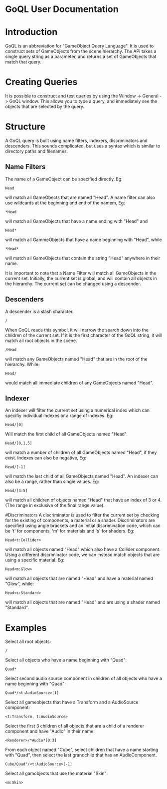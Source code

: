 
GoQL User Documentation
=============================

# Introduction 
GoQL is an abbreviation for "GameObject Query Language". It is used to construct sets of GameObjects from the scene hierarchy. The API takes a single query string as a parameter, and returns a set of GameObjects that match that query.

# Creating Queries
It is possible to construct and test queries by using the Window -> General -> GoQL window. This allows you to type a query, and immediately see the objects that are selected by the query.

# Structure
A GoQL query is built using name filters, indexers, discriminators and descenders. This sounds complicated, but uses a syntax which is similar to directory paths and filenames.

## Name Filters
The name of a GameObject can be specified directly. Eg:
    
    Head

will match all GameObects that are named "Head". A name filter can also use wildcards at the beginning and end of the namem, Eg:

    *Head

will match all GameObjects that have a name ending with "Head" and

    Head*

will match all GammeObjects that have a name beginning with "Head", while

    *Head*

will match all GameObjects that contain the string "Head" anywhere in their name.

It is important to note that a Name Filter will match all GameObjects in the current set. Initially, the current set is global, and will contain all objects in the hierarchy. The current set can be changed using a descender.

## Descenders
A descender is a slash character.

    /

When GoQL reads this symbol, it will narrow the search down into the children of the current set. If it is the first character of the GoQL string, it will match all root objects in the scene. 

    /Head

will match any GameObjects named "Head" that are in the root of the hierarchy. While:

    Head/

would match all immediate children of any GameObjects named "Head".

## Indexer
An indexer will filter the current set using a numerical index which can specifiy individual indexes or a range of indexes. Eg:

    Head/[0]

Will match the first child of all GameObjects named "Head".

    Head/[0,1,5]

will match a number of children of all GameObjects named "Head", if they exist. Indexes can also be negative, Eg:

    Head/[-1]

will match the last child of all GameObjects named "Head". An indexer can also be a range, rather than single values. Eg:

    Head/[3:5]

will match all children of objects named "Head" that have an index of 3 or 4. (The range in exclusive of the final range value).

#Discriminators
A discriminator is used to filter the current set by checking for the existing of components, a material or a shader. Discriminators are specified using angle brackets and an initial discrimination code, which can be 't' for components, 'm' for materials and 's' for shaders. Eg:

    Head<t:Collider>

will match all objects named "Head" which also have a Collider component. Using a different discriminator code, we can instead match objects that are using a specific material. Eg:

    Head<m:Glow>

will match all objects that are named "Head" and have a material named "Glow", while:

    Head<s:Standard> 
    
will match all objects that are named "Head" and are using a shader named "Standard".

# Examples

Select all root objects:

    /

Select all objects who have a name beginning with "Quad":

    Quad*

Select second audio source component in children of all objects who have a name beginning with "Quad":

    Quad*/<t:AudioSource>[1]


Select all gameobjects that have a Transform and a AudioSource component: 

    <t:Transform, t:AudioSource>


Select the first 3 children of all objects that are a child of a renderer component and have "Audio" in their name: 

    <Renderer>/*Audio*[0:3]


From each object named "Cube", select children that have a name starting with "Quad", then select the last grandchild that has an AudioComponent.

    Cube/Quad"/<t:AudioSource>[-1]

Select all gamobjects that use the material "Skin":

    <m:Skin>
